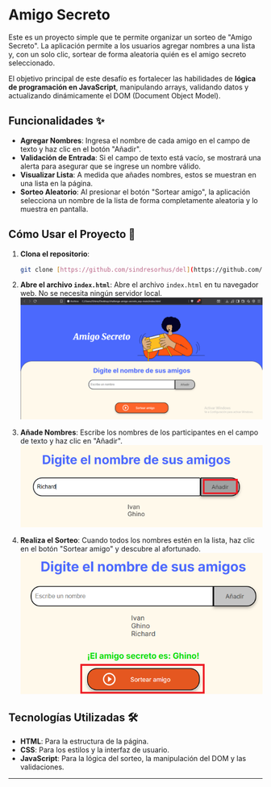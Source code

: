 # Amigo Secreto 

Este es un proyecto simple que te permite organizar un sorteo de "Amigo Secreto". La aplicación permite a los usuarios agregar nombres a una lista y, con un solo clic, sortear de forma aleatoria quién es el amigo secreto seleccionado.

El objetivo principal de este desafío es fortalecer las habilidades de **lógica de programación en JavaScript**, manipulando arrays, validando datos y actualizando dinámicamente el DOM (Document Object Model).

## Funcionalidades ✨

* **Agregar Nombres**: Ingresa el nombre de cada amigo en el campo de texto y haz clic en el botón "Añadir".
* **Validación de Entrada**: Si el campo de texto está vacío, se mostrará una alerta para asegurar que se ingrese un nombre válido.
* **Visualizar Lista**: A medida que añades nombres, estos se muestran en una lista en la página.
* **Sorteo Aleatorio**: Al presionar el botón "Sortear amigo", la aplicación selecciona un nombre de la lista de forma completamente aleatoria y lo muestra en pantalla.

## Cómo Usar el Proyecto 🚀

1.  **Clona el repositorio**:
    ```bash
    git clone [https://github.com/sindresorhus/del](https://github.com/sindresorhus/del)
    ```

2.  **Abre el archivo `index.html`**:
    Abre el archivo `index.html` en tu navegador web. No se necesita ningún servidor local.
    ![Pantalla principal](assets/pantalla_principal.png)

3.  **Añade Nombres**:
    Escribe los nombres de los participantes en el campo de texto y haz clic en "Añadir".
    ![Agregar amigos a la lista](assets/agregar_amigo.png)

4.  **Realiza el Sorteo**:
    Cuando todos los nombres estén en la lista, haz clic en el botón "Sortear amigo" y descubre al afortunado.
    ![Sortear la lista de amigos](assets/sortear_amigos.png)

## Tecnologías Utilizadas 🛠️

* **HTML**: Para la estructura de la página.
* **CSS**: Para los estilos y la interfaz de usuario.
* **JavaScript**: Para la lógica del sorteo, la manipulación del DOM y las validaciones.

---
